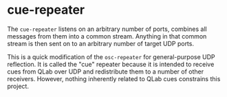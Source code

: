 # cue-repeater

The `cue-repeater` listens on an arbitrary number of ports, combines all
messages from them into a common stream.
Anything in that common stream is then sent on to an arbitrary number of target
UDP ports.

This is a quick modification of the `osc-repeater` for general-purpose UDP
reflection.
It is called the "cue" repeater because it is intended to receive cues from QLab
over UDP and redistribute them to a number of other receivers.
However, nothing inherently related to QLab cues constrains this project.
